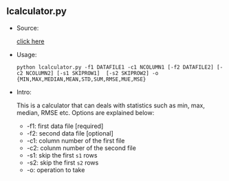 ## lcalculator.py

* Source: 
	
	[click here](https://github.com/leucinw/ComputTools/tree/master/src/lcalculator.py)

* Usage:

	```shell
	python lcalculator.py -f1 DATAFILE1 -c1 NCOLUMN1 [-f2 DATAFILE2] [-c2 NCOLUMN2] [-s1 SKIPROW1]  [-s2 SKIPROW2] -o {MIN,MAX,MEDIAN,MEAN,STD,SUM,RMSE,MUE,MSE}
	```

* Intro:
	
	This is a calculator that can deals with statistics such as min, max, median, RMSE etc. Options are explained below:
	
	* -f1: first data file [required]
	* -f2: second data file [optional]
	* -c1: column number of the first file
	* -c2: colunm number of the second file
	* -s1: skip the first `s1` rows 
	* -s2: skip the first `s2` rows
	* -o: operation to take
